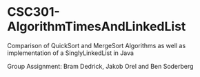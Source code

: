 # CSC301-AlgorithmTimesAndLinkedList
Comparison of QuickSort and MergeSort Algorithms as well as implementation of a SinglyLinkedList in Java

Group Assignment: Bram Dedrick, Jakob Orel and Ben Soderberg
